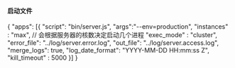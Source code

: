#### 启动文件
{
  "apps": [{
    "script": "bin/server.js",
    "args":"--env=production",
    "instances" : "max", // 会根据服务器的核数决定启动几个进程
    "exec_mode" : "cluster",
    "error_file": "../log/server.error.log",
    "out_file": "../log/server.access.log",
    "merge_logs": true,
    "log_date_format": "YYYY-MM-DD HH:mm:ss Z",
    "kill_timeout" : 5000
  }]
}
